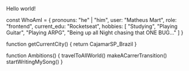 Hello world!

const WhoAmI = {
  pronouns: "he" | "him",
  user: "Matheus Mart",
  role: "frontend",
  current_edu: "Rocketseat",
  hobbies: [
   "Studying",
   "Playing Guitar",
   "Playing ARPG",
   "Being up all Night chasing that ONE BUG..."
    ]
  }
  
 function getCurrentCity() {
	return CajamarSP_Brazil
  }
	
function Ambitions() {
	travelToAllWorld()
	makeACarrerTransition()
	startWritingMySong()
	} 
  
  
